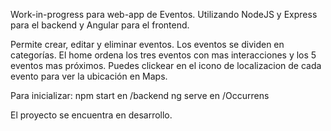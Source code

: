 Work-in-progress para web-app de Eventos.
Utilizando NodeJS y Express para el backend y Angular para el frontend.

Permite crear, editar y eliminar eventos.
Los eventos se dividen en categorías. El home ordena los tres eventos con mas interacciones y los 5 eventos mas próximos.
Puedes clickear en el icono de localizacion de cada evento para ver la ubicación en Maps.

Para inicializar:
npm start en /backend
ng serve en /Occurrens

El proyecto se encuentra en desarrollo.
